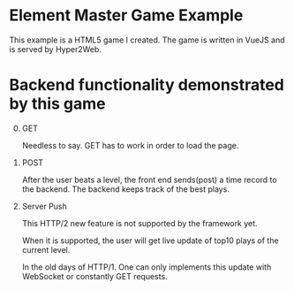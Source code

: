 # Element Master Game Example
This example is a HTML5 game I created. The game is written in VueJS and is served by Hyper2Web.

# Backend functionality demonstrated by this game
0. GET

    Needless to say. GET has to work in order to load the page.
1. POST

    After the user beats a level, the front end sends(post) a time record to the backend. The backend keeps track of the best plays.
2. Server Push

    This HTTP/2 new feature is not supported by the framework yet.

    When it is supported, the user will get live update of top10 plays of the current level.

    In the old days of HTTP/1. One can only implements this update with WebSocket or constantly GET requests.
